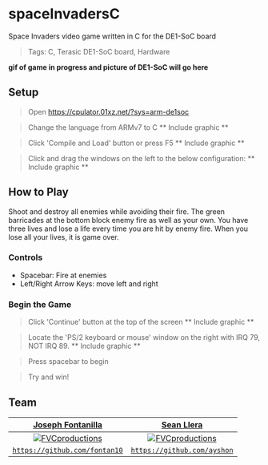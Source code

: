 # spaceInvadersC
Space Invaders video game written in C for the DE1-SoC board

> Tags: C, Terasic DE1-SoC board, Hardware

**gif of game in progress and picture of DE1-SoC will go here**


## Setup
> Open https://cpulator.01xz.net/?sys=arm-de1soc

> Change the language from ARMv7 to C
** Include graphic **

> Click 'Compile and Load' button or press F5
** Include graphic **

> Click and drag the windows on the left to the below configuration:
** Include graphic **


## How to Play
Shoot and destroy all enemies while avoiding their fire. The green barricades at the bottom block enemy fire as well as your own. You have three lives and lose a life every time you are hit by enemy fire. When you lose all your lives, it is game over.

### Controls
 - Spacebar: Fire at enemies<br/>
 - Left/Right Arrow Keys: move left and right<br/>

### Begin the Game
 > Click 'Continue' button at the top of the screen
 ** Include graphic **
 
 > Locate the 'PS/2 keyboard or mouse' window on the right with IRQ 79, NOT IRQ 89.
 ** Include graphic **
 
 > Press spacebar to begin
 
 > Try and win!
 
 ## Team
| <a href="http://fvcproductions.com" target="_blank">**Joseph Fontanilla**</a> | <a href="http://fvcproductions.com" target="_blank">**Sean Llera**</a> |
| :---: |:---:|
| [![FVCproductions](https://avatars1.githubusercontent.com/u/4284691?v=3&s=200)](http://fvcproductions.com)    | [![FVCproductions](https://avatars1.githubusercontent.com/u/4284691?v=3&s=200)](http://fvcproductions.com) |
| <a href="https://github.com/fontan10" target="_blank">`https://github.com/fontan10`</a> | <a href="https://github.com/ayshon" target="_blank">`https://github.com/ayshon`</a> |
